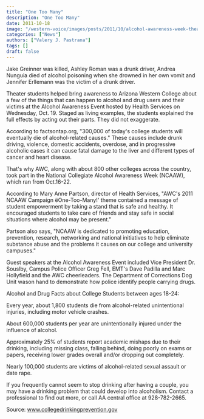 ```yaml
---
title: "One Too Many"
description: "One Too Many"
date: 2011-10-18
image: "/western-voice/images/posts/2011/10/alcohol-awareness-week-theatre-students-2011-sm.jpg"
categories: ["News"]
authors: ["Valery J. Pastrana"]
tags: []
draft: false
---
```

Jake Greinner was killed, Ashley Roman was a drunk driver, Andrea Nunguia died of alcohol poisoning when she drowned in her own vomit and Jennifer Erllemann was the victim of a drunk driver.

Theater students helped bring awareness to Arizona Western College about a few of the things that can happen to alcohol and drug users and their victims at the Alcohol Awareness Event hosted by Health Services on Wednesday, Oct. 19. Staged as living examples, the students explained the full effects by acting out their parts. They did not exaggerate.

According to factsontap.org, "300,000 of today's college students will eventually die of alcohol-related causes." These causes include drunk driving, violence, domestic accidents, overdose, and in progressive alcoholic cases it can cause fatal damage to the liver and different types of cancer and heart disease.

That's why AWC, along with about 800 other colleges across the country, took part in the National Collegiate Alcohol Awareness Week (NCAAW), which ran from Oct.16-22.

According to Mary Anne Partson, director of Health Services, "AWC's 2011 NCAAW Campaign ëOne-Too-Many!' theme contained a message of student empowerment by taking a stand that is safe and healthy. It encouraged students to take care of friends and stay safe in social situations where alcohol may be present."

Partson also says, "NCAAW is dedicated to promoting education, prevention, research, networking and national initiatives to help eliminate substance abuse and the problems it causes on our college and university campuses."

Guest speakers at the Alcohol Awareness Event included Vice President Dr. Souslby, Campus Police Officer Greg Fell, EMT's Dave Padilla and Marc Hollyfield and the AWC cheerleaders. The Department of Corrections Dog Unit wason hand to demonstrate how police identify people carrying drugs.

Alcohol and Drug Facts about College Students between ages 18-24:

Every year, about 1,800 students die from alcohol-related unintentional injuries, including motor vehicle crashes.

About 600,000 students per year are unintentionally injured under the influence of alcohol.

Approximately 25% of students report academic mishaps due to their drinking, including missing class, falling behind, doing poorly on exams or papers, receiving lower grades overall and/or dropping out completely.

Nearly 100,000 students are victims of alcohol-related sexual assault or date rape.

If you frequently cannot seem to stop drinking after having a couple, you may have a drinking problem that could develop into alcoholism. Contact a professional to find out more, or call AA central office at 928-782-2665.

Source: www.collegedrinkingprevention.gov